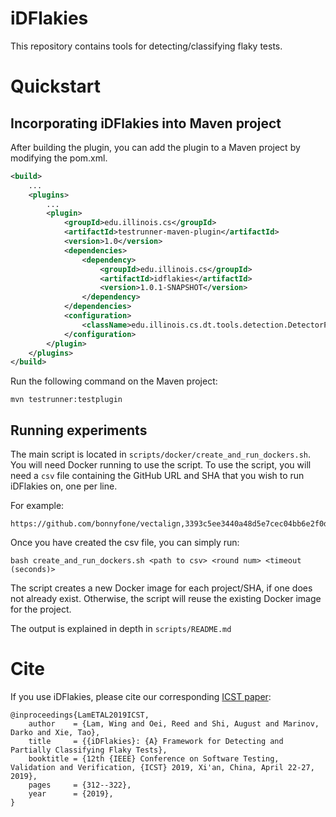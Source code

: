 # iDFlakies

This repository contains tools for detecting/classifying flaky tests.

# Quickstart

## Incorporating iDFlakies into Maven project

After building the plugin, you can add the plugin to a Maven project by modifying the pom.xml.

```xml
<build>
    ...
    <plugins>
        ...
        <plugin>
            <groupId>edu.illinois.cs</groupId>
            <artifactId>testrunner-maven-plugin</artifactId>
            <version>1.0</version>
            <dependencies>
                <dependency>
                    <groupId>edu.illinois.cs</groupId>
                    <artifactId>idflakies</artifactId>
                    <version>1.0.1-SNAPSHOT</version>
                </dependency>
            </dependencies>
            <configuration>
                <className>edu.illinois.cs.dt.tools.detection.DetectorPlugin</className>
            </configuration>
        </plugin>
    </plugins>
</build>
```

Run the following command on the Maven project:
```
mvn testrunner:testplugin
```

## Running experiments

The main script is located in `scripts/docker/create_and_run_dockers.sh`.
You will need Docker running to use the script.
To use the script, you will need a `csv` file containing the GitHub URL and SHA that you wish to run iDFlakies on, one per line.

For example:
```
https://github.com/bonnyfone/vectalign,3393c5ee3440a48d5e7cec04bb6e2f0da532ba51
```

Once you have created the csv file, you can simply run:

```
bash create_and_run_dockers.sh <path to csv> <round num> <timeout (seconds)>
```

The script creates a new Docker image for each project/SHA, if one does not already exist.
Otherwise, the script will reuse the existing Docker image for the project.

The output is explained in depth in `scripts/README.md`

# Cite

If you use iDFlakies, please cite our corresponding [ICST paper](http://winglam2.web.engr.illinois.edu/publications/2019/LamETAL19iDFlakies.pdf):
```
@inproceedings{LamETAL2019ICST,
    author    = {Lam, Wing and Oei, Reed and Shi, August and Marinov, Darko and Xie, Tao},
    title     = {{iDFlakies}: {A} Framework for Detecting and Partially Classifying Flaky Tests},
    booktitle = {12th {IEEE} Conference on Software Testing, Validation and Verification, {ICST} 2019, Xi'an, China, April 22-27, 2019},
    pages     = {312--322},
    year      = {2019},
}
```
